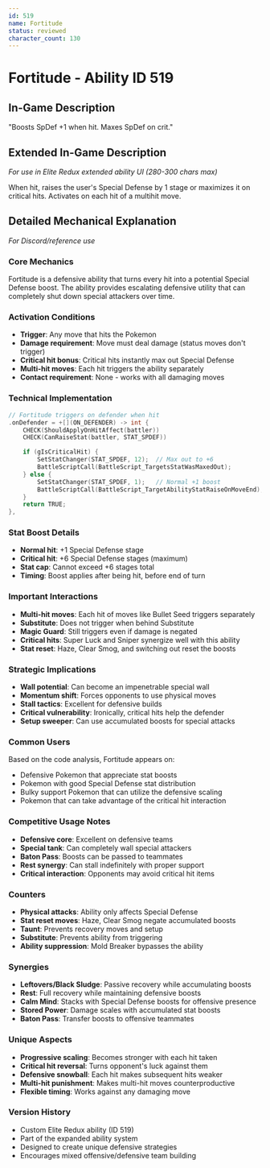 ```yaml
---
id: 519
name: Fortitude
status: reviewed
character_count: 130
---
```


# Fortitude - Ability ID 519

## In-Game Description
"Boosts SpDef +1 when hit. Maxes SpDef on crit."

## Extended In-Game Description
*For use in Elite Redux extended ability UI (280-300 chars max)*

When hit, raises the user's Special Defense by 1 stage or maximizes it on critical hits. Activates on each hit of a multihit move.

## Detailed Mechanical Explanation
*For Discord/reference use*

### Core Mechanics
Fortitude is a defensive ability that turns every hit into a potential Special Defense boost. The ability provides escalating defensive utility that can completely shut down special attackers over time.

### Activation Conditions
- **Trigger**: Any move that hits the Pokemon
- **Damage requirement**: Move must deal damage (status moves don't trigger)
- **Critical hit bonus**: Critical hits instantly max out Special Defense
- **Multi-hit moves**: Each hit triggers the ability separately
- **Contact requirement**: None - works with all damaging moves

### Technical Implementation
```c
// Fortitude triggers on defender when hit
.onDefender = +[](ON_DEFENDER) -> int {
    CHECK(ShouldApplyOnHitAffect(battler))
    CHECK(CanRaiseStat(battler, STAT_SPDEF))

    if (gIsCriticalHit) {
        SetStatChanger(STAT_SPDEF, 12);  // Max out to +6
        BattleScriptCall(BattleScript_TargetsStatWasMaxedOut);
    } else {
        SetStatChanger(STAT_SPDEF, 1);   // Normal +1 boost
        BattleScriptCall(BattleScript_TargetAbilityStatRaiseOnMoveEnd);
    }
    return TRUE;
},
```

### Stat Boost Details
- **Normal hit**: +1 Special Defense stage
- **Critical hit**: +6 Special Defense stages (maximum)
- **Stat cap**: Cannot exceed +6 stages total
- **Timing**: Boost applies after being hit, before end of turn

### Important Interactions
- **Multi-hit moves**: Each hit of moves like Bullet Seed triggers separately
- **Substitute**: Does not trigger when behind Substitute
- **Magic Guard**: Still triggers even if damage is negated
- **Critical hits**: Super Luck and Sniper synergize well with this ability
- **Stat reset**: Haze, Clear Smog, and switching out reset the boosts

### Strategic Implications
- **Wall potential**: Can become an impenetrable special wall
- **Momentum shift**: Forces opponents to use physical moves
- **Stall tactics**: Excellent for defensive builds
- **Critical vulnerability**: Ironically, critical hits help the defender
- **Setup sweeper**: Can use accumulated boosts for special attacks

### Common Users
Based on the code analysis, Fortitude appears on:
- Defensive Pokemon that appreciate stat boosts
- Pokemon with good Special Defense stat distribution
- Bulky support Pokemon that can utilize the defensive scaling
- Pokemon that can take advantage of the critical hit interaction

### Competitive Usage Notes
- **Defensive core**: Excellent on defensive teams
- **Special tank**: Can completely wall special attackers
- **Baton Pass**: Boosts can be passed to teammates
- **Rest synergy**: Can stall indefinitely with proper support
- **Critical interaction**: Opponents may avoid critical hit items

### Counters
- **Physical attacks**: Ability only affects Special Defense
- **Stat reset moves**: Haze, Clear Smog negate accumulated boosts
- **Taunt**: Prevents recovery moves and setup
- **Substitute**: Prevents ability from triggering
- **Ability suppression**: Mold Breaker bypasses the ability

### Synergies
- **Leftovers/Black Sludge**: Passive recovery while accumulating boosts
- **Rest**: Full recovery while maintaining defensive boosts
- **Calm Mind**: Stacks with Special Defense boosts for offensive presence
- **Stored Power**: Damage scales with accumulated stat boosts
- **Baton Pass**: Transfer boosts to offensive teammates

### Unique Aspects
- **Progressive scaling**: Becomes stronger with each hit taken
- **Critical hit reversal**: Turns opponent's luck against them
- **Defensive snowball**: Each hit makes subsequent hits weaker
- **Multi-hit punishment**: Makes multi-hit moves counterproductive
- **Flexible timing**: Works against any damaging move

### Version History
- Custom Elite Redux ability (ID 519)
- Part of the expanded ability system
- Designed to create unique defensive strategies
- Encourages mixed offensive/defensive team building